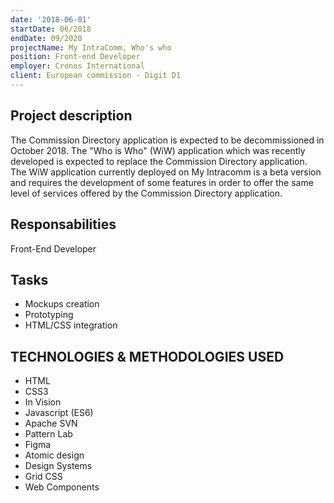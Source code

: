 ```yaml
---
date: '2018-06-01'
startDate: 06/2018
endDate: 09/2020
projectName: My IntraComm, Who's who
position: Front-end Developer
employer: Cronos International
client: European commission - Digit D1
---
```


## Project description

The Commission Directory application is expected to be decommissioned in October 2018. The "Who is Who" (WiW) application which was recently developed is expected to replace the Commission Directory application. The WiW application currently deployed on My Intracomm is a beta version and requires the development of some features in order to offer the same level of services offered by the Commission Directory application.

## Responsabilities

Front-End Developer

## Tasks

- Mockups creation
- Prototyping
- HTML/CSS integration

## TECHNOLOGIES & METHODOLOGIES USED 

- HTML
- CSS3
- In Vision
- Javascript (ES6)
- Apache SVN
- Pattern Lab
- Figma
- Atomic design
- Design Systems
- Grid CSS
- Web Components